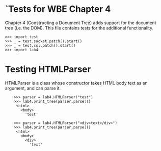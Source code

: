 `Tests for WBE Chapter 4
=======================

Chapter 4 (Constructing a Document Tree) adds support for the document tree
(i.e. the DOM).  This file contains tests for the additional functionality.

    >>> import test
    >>> _ = test.socket.patch().start()
    >>> _ = test.ssl.patch().start()
    >>> import lab4

Testing HTMLParser
==================

HTMLParser is a class whose constructor takes HTML body text as an argument, and
can parse it.

		>>> parser = lab4.HTMLParser("test")
		>>> lab4.print_tree(parser.parse())
		 <html>
		   <body>
		     'test'

		>>> parser = lab4.HTMLParser("<div>text</div>")
		>>> lab4.print_tree(parser.parse())
		 <html>
		   <body>
		     <div>
		       'text'